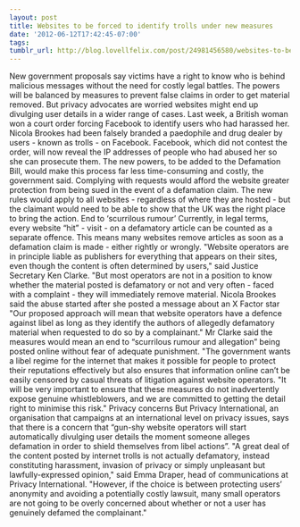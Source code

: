 ```yaml
---
layout: post
title: Websites to be forced to identify trolls under new measures
date: '2012-06-12T17:42:45-07:00'
tags: 
tumblr_url: http://blog.lovellfelix.com/post/24981456580/websites-to-be-forced-to-identify-trolls-under-new
---
```

New government proposals say victims have a right to know who is behind malicious messages without the need for costly legal battles.
The powers will be balanced by measures to prevent false claims in order to get material removed.
But privacy advocates are worried websites might end up divulging user details in a wider range of cases.
Last week, a British woman won a court order forcing Facebook to identify users who had harassed her.
Nicola Brookes had been falsely branded a paedophile and drug dealer by users - known as trolls - on Facebook.
Facebook, which did not contest the order, will now reveal the IP addresses of people who had abused her so she can prosecute them.
The new powers, to be added to the Defamation Bill, would make this process far less time-consuming and costly, the government said.
Complying with requests would afford the website greater protection from being sued in the event of a defamation claim.
The new rules would apply to all websites - regardless of where they are hosted - but the claimant would need to be able to show that the UK was the right place to bring the action.
End to ‘scurrilous rumour’
Currently, in legal terms, every website “hit” - visit - on a defamatory article can be counted as a separate offence.
This means many websites remove articles as soon as a defamation claim is made - either rightly or wrongly.
"Website operators are in principle liable as publishers for everything that appears on their sites, even though the content is often determined by users," said Justice Secretary Ken Clarke.
"But most operators are not in a position to know whether the material posted is defamatory or not and very often - faced with a complaint - they will immediately remove material.
Nicola Brookes said the abuse started after she posted a message about an X Factor star
"Our proposed approach will mean that website operators have a defence against libel as long as they identify the authors of allegedly defamatory material when requested to do so by a complainant."
Mr Clarke said the measures would mean an end to “scurrilous rumour and allegation” being posted online without fear of adequate punishment.
"The government wants a libel regime for the internet that makes it possible for people to protect their reputations effectively but also ensures that information online can’t be easily censored by casual threats of litigation against website operators.
"It will be very important to ensure that these measures do not inadvertently expose genuine whistleblowers, and we are committed to getting the detail right to minimise this risk."
Privacy concerns
But Privacy International, an organisation that campaigns at an international level on privacy issues, says that there is a concern that “gun-shy website operators will start automatically divulging user details the moment someone alleges defamation in order to shield themselves from libel actions”.
"A great deal of the content posted by internet trolls is not actually defamatory, instead constituting harassment, invasion of privacy or simply unpleasant but lawfully-expressed opinion," said Emma Draper, head of communications at Privacy International.
"However, if the choice is between protecting users’ anonymity and avoiding a potentially costly lawsuit, many small operators are not going to be overly concerned about whether or not a user has genuinely defamed the complainant."
